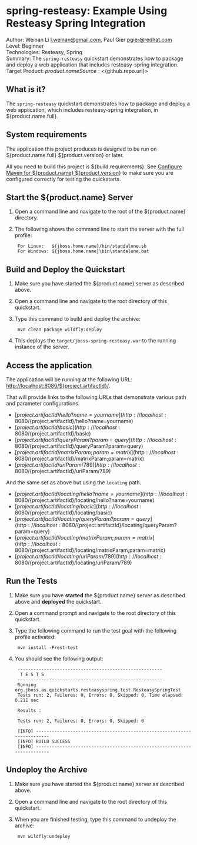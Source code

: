 spring-resteasy: Example Using Resteasy Spring Integration
==========================================================
Author: Weinan Li <l.weinan@gmail.com>, Paul Gier <pgier@redhat.com>  
Level: Beginner  
Technologies: Resteasy, Spring  
Summary: The `spring-resteasy` quickstart demonstrates how to package and deploy a web application that includes resteasy-spring integration.  
Target Product: ${product.name}  
Source: <${github.repo.url}>  

What is it?
-----------

The `spring-resteasy` quickstart demonstrates how to package and deploy a web application, which includes resteasy-spring integration, in 
${product.name.full}.

System requirements
-------------------

The application this project produces is designed to be run on ${product.name.full} ${product.version} or later. 

All you need to build this project is ${build.requirements}. See [Configure Maven for ${product.name} ${product.version}](https://github.com/jboss-developer/jboss-developer-shared-resources/blob/master/guides/CONFIGURE_MAVEN_JBOSS_EAP7.md#configure-maven-to-build-and-deploy-the-quickstarts) to make sure you are configured correctly for testing the quickstarts.


Start the ${product.name} Server
----------------------

1. Open a command line and navigate to the root of the ${product.name} directory.
2. The following shows the command line to start the server with the full profile:

        For Linux:   ${jboss.home.name}/bin/standalone.sh
        For Windows: ${jboss.home.name}\bin\standalone.bat


Build and Deploy the Quickstart
-------------------------------

1. Make sure you have started the ${product.name} server as described above.
2. Open a command line and navigate to the root directory of this quickstart.
3. Type this command to build and deploy the archive:

        mvn clean package wildfly:deploy

4. This deploys the `target/jboss-spring-resteasy.war` to the running instance of the server.


Access the application 
---------------------

The application will be running at the following URL:  <http://localhost:8080/${project.artifactId}/>. 

That will provide links to the following URLs that demonstrate various path and parameter configurations.

* [${project.artifactId}/hello?name=yourname](http://localhost:8080/${project.artifactId}/hello?name=yourname)
* [${project.artifactId}/basic](http://localhost:8080/${project.artifactId}/basic)
* [${project.artifactId}/queryParam?param=query](http://localhost:8080/${project.artifactId}/queryParam?param=query)
* [${project.artifactId}/matrixParam;param=matrix](http://localhost:8080/${project.artifactId}/matrixParam;param=matrix)
* [${project.artifactId}/uriParam/789](http://localhost:8080/${project.artifactId}/uriParam/789)

And the same set as above but using the `locating` path.

* [${project.artifactId}/locating/hello?name=yourname](http://localhost:8080/${project.artifactId}/locating/hello?name=yourname)
* [${project.artifactId}/locating/basic](http://localhost:8080/${project.artifactId}/locating/basic)
* [${project.artifactId}/locating/queryParam?param=query](http://localhost:8080/${project.artifactId}/locating/queryParam?param=query)
* [${project.artifactId}/locating/matrixParam;param=matrix](http://localhost:8080/${project.artifactId}/locating/matrixParam;param=matrix)
* [${project.artifactId}/locating/uriParam/789](http://localhost:8080/${project.artifactId}/locating/uriParam/789)


Run the Tests
-------------

1. Make sure you have **started** the ${product.name} server as described above and **deployed** the quickstart.
2. Open a command prompt and navigate to the root directory of this quickstart.
3. Type the following command to run the test goal with the following profile activated:

        mvn install -Prest-test

4. You should see the following output:

        -------------------------------------------------------
         T E S T S
        -------------------------------------------------------
        Running org.jboss.as.quickstarts.resteasyspring.test.ResteasySpringTest
        Tests run: 2, Failures: 0, Errors: 0, Skipped: 0, Time elapsed: 0.211 sec

        Results :

        Tests run: 2, Failures: 0, Errors: 0, Skipped: 0

        [INFO] ------------------------------------------------------------------------
        [INFO] BUILD SUCCESS
        [INFO] ------------------------------------------------------------------------



Undeploy the Archive
--------------------

1. Make sure you have started the ${product.name} server as described above.
2. Open a command line and navigate to the root directory of this quickstart.
3. When you are finished testing, type this command to undeploy the archive:

        mvn wildfly:undeploy
